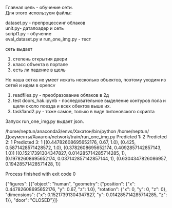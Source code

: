 Главная цель - обучение сети. <br/>
Для этого используем файлы:

dataset.py - препроцессинг облаков  <br/> 
unit.py- даталоадер и сеть  <br/> 
script1.py - обучение <br/> 
eval_dataset.py и run_one_img.py - тест <br/> 

сеть выдает
1. степень открытия двери
2. класс объекта в портале
3. есть ли падение в щель

Но наша сетка не умеет искать несколько объектов, поэтому уходим из сетей и идем в openсv

1. readfiles.py - преобразование облаков в 2д
2. test doors_hak.ipynb - последовательное выделение контуров пола и щели около поезда и всех обектов выше их.
3. task1and2.py - тоже самое, только в виде питоновского скрипта


Запуск run_one_img.py выдает json.

/home/neptun/anaconda3/envs/Хакатон/bin/python /home/neptun/Документы/Хакатон/network/train/run_one_img.py
Predicted 1:      2
Predicted 2:      1
Predicted 3:      1
[(0.44782608695652176, 0.67, 1.0), (0.425, 0.5871428571428572, 1.0), (0.3782608695652174, 0.4092857142857143, 1.0)]
[(0.15217391304347827, 0.014285714285714285, 1), (0.19782608695652174, 0.037142857142857144, 1), (0.6304347826086957, 0.19428571428571428, 1)]

Process finished with exit code 0


{"figures": [{"object": "human", "geometry": {"position": {"x": 0.44782608695652176, "y": 0.67, "z": 1.0}, "rotation": {"x": 0, "y": 0, "z": 0}, "dimensions": {"x": 0.15217391304347827, "y": 0.014285714285714285, "z": 1}}, "door": "CLOSED"}]}
